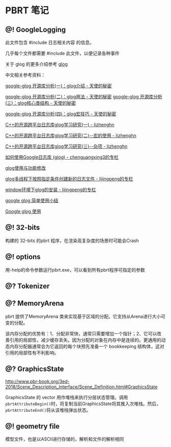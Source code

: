 # PBRT 笔记

## @! GoogleLogging

此文件包含 #include 日志相关内容 的信息。

几乎每个文件都需要 #include 此文件，以便记录各种事件

关于 glog 的更多介绍参考 [glog](../src/ext/glog/doc/glog.html)

中文相关参考资料：

[google-glog 开源库分析(一)：glog介绍 - 天使的秘密](http://www.cnblogs.com/davidyang2415/p/3861109.html)

[google-glog 开源库分析(二)：glog用法 - 天使的秘密](http://www.cnblogs.com/davidyang2415/p/3861112.html)
[google-glog 开源库分析(三)：glog核心类结构 - 天使的秘密](http://www.cnblogs.com/davidyang2415/p/3861118.html)

[google-glog 开源库分析(四)：glog宏技巧 - 天使的秘密](http://www.cnblogs.com/davidyang2415/p/3861120.html)

[C++的开源跨平台日志库glog学习研究(一) - lizhenghn](http://www.cnblogs.com/lizhenghn/p/3704749.html)

[C++的开源跨平台日志库glog学习研究(二)--宏的使用 - lizhenghn](http://www.cnblogs.com/lizhenghn/archive/2014/05/03/3705410.html)

[C++的开源跨平台日志库glog学习研究(三)--杂项 - lizhenghn](
http://www.cnblogs.com/lizhenghn/p/3720508.html)

[如何使用Google日志库 (glog) - chenguangxing3的专栏](http://blog.csdn.net/chenguangxing3/article/details/17150069)

[glog使用与功能修改](http://www.cppfans.org/1566.html)

[glog多线程下按照指定条件创建新的日志文件 - lijingpeng的专栏](
http://blog.csdn.net/lijingpengchina/article/details/9050539)

[window环境下glog的安装 - lijingpeng的专栏](http://blog.csdn.net/lijingpengchina/article/details/9047777)

[google glog 简单使用小结](https://www.jianshu.com/p/762b9602e07b)

[Google glog 使用](https://www.cnblogs.com/zhoug2020/p/5884598.html)



## @! 32-bits

构建的 32-bits 的pbrt 程序，在渲染高复杂度的场景时可能会Crash



## @! options 

用-help的命令参数运行pbrt.exe，可以看到所有pbrt程序可指定的参数

## @? Tokenizer



##  @? MemoryArena

pbrt 提供了MemoryArena 类来实现基于区域的分配。它支持从Arena进行大小可变的分配。

该内存分配的优势有：1、分配非常快，通常只需要增加一个指针；2、它可以改善引用的局部性，减少缓存丢失。因为分配的对象在内存中是连续的。更通用的动态内存分配器通常会为它返回的每个块预先准备一个 bookkeeping 结构体，这对引用的局部性有不利影响。

## @? GraphicsState 

http://www.pbr-book.org/3ed-2018/Scene_Description_Interface/Scene_Definition.html#GraphicsState

GraphicsState 的 vector 用作堆栈来执行分层状态管理。调用`pbrtAttributeBegin()`时，将复制当前GraphicsState将其推入次堆栈。然后，`pbrtAttributeEnd()`将从该堆栈弹出状态。

## @! geometry file

模型文件，也是以ASCII进行存储的，解析和文件的解析相同